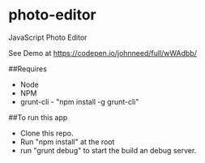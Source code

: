 # photo-editor
JavaScript Photo Editor

See Demo at https://codepen.io/johnneed/full/wWAdbb/

##Requires
* Node
* NPM
* grunt-cli - "npm install -g grunt-cli"

##To run this app
 * Clone this repo.
 * Run "npm install" at the root
 * run "grunt debug" to start the build an debug server.


